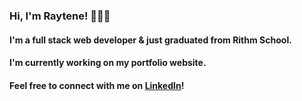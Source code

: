 ### Hi, I'm Raytene! 🙋🏻‍♀️

#### I'm a full stack web developer & just graduated from Rithm School.

#### I'm currently working on my portfolio website.

#### Feel free to connect with me on [LinkedIn](https://www.linkedin.com/in/raytene-han/)!

<!--
**raytene-han/raytene-han** is a ✨ _special_ ✨ repository because its `README.md` (this file) appears on your GitHub profile.

Here are some ideas to get you started:

- 🔭 I’m currently working on ...
- 🌱 I’m currently learning ...
- 👯 I’m looking to collaborate on ...
- 🤔 I’m looking for help with ...
- 💬 Ask me about ...
- 📫 How to reach me: ...
- 😄 Pronouns: ...
- ⚡ Fun fact: ...
-->
